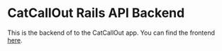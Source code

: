 # CatCallOut Rails API Backend

This is the backend of to the CatCallOut app. You can find the frontend [here](https://github.com/ginnyfahs/CatCallOutApp).
